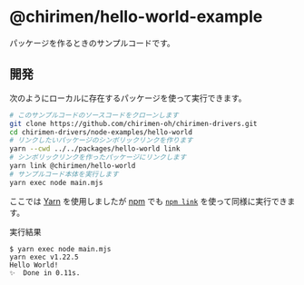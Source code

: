 # @chirimen/hello-world-example

パッケージを作るときのサンプルコードです。

## 開発

次のようにローカルに存在するパッケージを使って実行できます。

```sh
# このサンプルコードのソースコードをクローンします
git clone https://github.com/chirimen-oh/chirimen-drivers.git
cd chirimen-drivers/node-examples/hello-world
# リンクしたいパッケージのシンボリックリンクを作ります
yarn --cwd ../../packages/hello-world link
# シンボリックリンクを作ったパッケージにリンクします
yarn link @chirimen/hello-world
# サンプルコード本体を実行します
yarn exec node main.mjs
```

ここでは [Yarn](https://classic.yarnpkg.com/) を使用しましたが [npm](https://www.npmjs.com/) でも [`npm link`](https://docs.npmjs.com/cli/v6/commands/npm-link) を使って同様に実行できます。

実行結果

```log
$ yarn exec node main.mjs
yarn exec v1.22.5
Hello World!
✨  Done in 0.11s.
```
